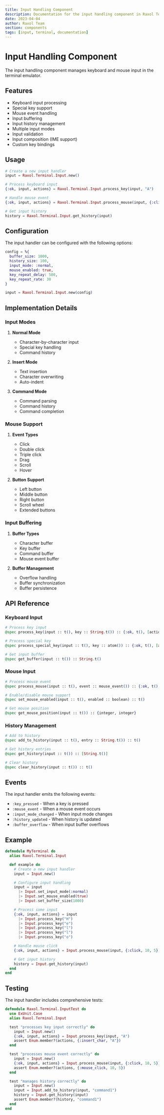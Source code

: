 ```yaml
---
title: Input Handling Component
description: Documentation for the input handling component in Raxol Terminal Emulator
date: 2023-04-04
author: Raxol Team
section: components
tags: [input, terminal, documentation]
---
```


# Input Handling Component

The input handling component manages keyboard and mouse input in the terminal emulator.

## Features

- Keyboard input processing
- Special key support
- Mouse event handling
- Input buffering
- Input history management
- Multiple input modes
- Input validation
- Input composition (IME support)
- Custom key bindings

## Usage

```elixir
# Create a new input handler
input = Raxol.Terminal.Input.new()

# Process keyboard input
{:ok, input, actions} = Raxol.Terminal.Input.process_key(input, "A")

# Handle mouse event
{:ok, input, actions} = Raxol.Terminal.Input.process_mouse(input, {:click, 10, 5})

# Get input history
history = Raxol.Terminal.Input.get_history(input)
```

## Configuration

The input handler can be configured with the following options:

```elixir
config = %{
  buffer_size: 1000,
  history_size: 100,
  input_mode: :normal,
  mouse_enabled: true,
  key_repeat_delay: 500,
  key_repeat_rate: 30
}

input = Raxol.Terminal.Input.new(config)
```

## Implementation Details

### Input Modes

1. **Normal Mode**
   - Character-by-character input
   - Special key handling
   - Command history

2. **Insert Mode**
   - Text insertion
   - Character overwriting
   - Auto-indent

3. **Command Mode**
   - Command parsing
   - Command history
   - Command completion

### Mouse Support

1. **Event Types**
   - Click
   - Double click
   - Triple click
   - Drag
   - Scroll
   - Hover

2. **Button Support**
   - Left button
   - Middle button
   - Right button
   - Scroll wheel
   - Extended buttons

### Input Buffering

1. **Buffer Types**
   - Character buffer
   - Key buffer
   - Command buffer
   - Mouse event buffer

2. **Buffer Management**
   - Overflow handling
   - Buffer synchronization
   - Buffer persistence

## API Reference

### Keyboard Input

```elixir
# Process key input
@spec process_key(input :: t(), key :: String.t()) :: {:ok, t(), [action()]} | {:error, String.t()}

# Process special key
@spec process_special_key(input :: t(), key :: atom()) :: {:ok, t(), [action()]} | {:error, String.t()}

# Get input buffer
@spec get_buffer(input :: t()) :: String.t()
```

### Mouse Input

```elixir
# Process mouse event
@spec process_mouse(input :: t(), event :: mouse_event()) :: {:ok, t(), [action()]} | {:error, String.t()}

# Enable/disable mouse support
@spec set_mouse_enabled(input :: t(), enabled :: boolean) :: t()

# Get mouse position
@spec get_mouse_position(input :: t()) :: {integer, integer}
```

### History Management

```elixir
# Add to history
@spec add_to_history(input :: t(), entry :: String.t()) :: t()

# Get history entries
@spec get_history(input :: t()) :: [String.t()]

# Clear history
@spec clear_history(input :: t()) :: t()
```

## Events

The input handler emits the following events:

- `:key_pressed` - When a key is pressed
- `:mouse_event` - When a mouse event occurs
- `:input_mode_changed` - When input mode changes
- `:history_updated` - When history is updated
- `:buffer_overflow` - When input buffer overflows

## Example

```elixir
defmodule MyTerminal do
  alias Raxol.Terminal.Input

  def example do
    # Create a new input handler
    input = Input.new()

    # Configure input handling
    input = input
      |> Input.set_input_mode(:normal)
      |> Input.set_mouse_enabled(true)
      |> Input.set_buffer_size(1000)

    # Process some input
    {:ok, input, actions} = input
      |> Input.process_key("H")
      |> Input.process_key("e")
      |> Input.process_key("l")
      |> Input.process_key("l")
      |> Input.process_key("o")

    # Handle mouse click
    {:ok, input, actions} = Input.process_mouse(input, {:click, 10, 5})

    # Get input history
    history = Input.get_history(input)
  end
end
```

## Testing

The input handler includes comprehensive tests:

```elixir
defmodule Raxol.Terminal.InputTest do
  use ExUnit.Case
  alias Raxol.Terminal.Input

  test "processes key input correctly" do
    input = Input.new()
    {:ok, input, actions} = Input.process_key(input, "A")
    assert Enum.member?(actions, {:insert_char, "A"})
  end

  test "processes mouse event correctly" do
    input = Input.new()
    {:ok, input, actions} = Input.process_mouse(input, {:click, 10, 5})
    assert Enum.member?(actions, {:mouse_click, 10, 5})
  end

  test "manages history correctly" do
    input = Input.new()
    input = Input.add_to_history(input, "command1")
    history = Input.get_history(input)
    assert Enum.member?(history, "command1")
  end
end
``` 
